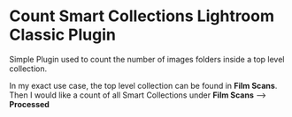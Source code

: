 # Count Smart Collections Lightroom Classic Plugin
Simple Plugin used to count the number of images folders inside a top level collection.

In my exact use case, the top level collection can be found in **Film Scans**.
Then I would like a count of all Smart Collections under **Film Scans** --> **Processed**

